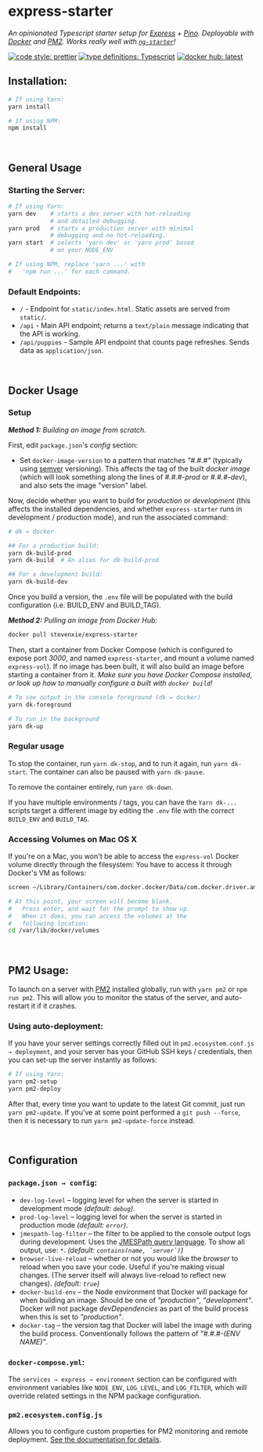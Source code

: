 # express-starter

*An opinionated Typescript starter setup for [Express](https://www.expressjs.com) + [Pino](https://getpino.io). Deployable with [Docker](https://www.docker.com) and [PM2](http://pm2.keymetrics.io). Works really well with [`ng-starter`](https://github.com/steven-xie/ng-starter)!*

[![code style: prettier](https://img.shields.io/badge/code_style-prettier-ff69b4.svg)](https://github.com/prettier/prettier) [![type definitions: Typescript](https://img.shields.io/badge/type%20definitions-Typescript-blue.svg)](https://www.typescriptlang.org) [![docker hub: latest](https://img.shields.io/badge/docker%20hub-latest-008bb8.svg)](https://hub.docker.com/r/stevenxie/express-starter/)

## Installation:

```bash
# If using Yarn:
yarn install

# If using NPM:
npm install
```

<br />

## General Usage

### Starting the Server:

```bash
# If using Yarn:
yarn dev    # starts a dev server with hot-reloading
            # and detailed debugging.
yarn prod   # starts a production server with minimal
            # debugging and no hot-reloading.  
yarn start  # selects 'yarn dev' or 'yarn prod' based
            # on your NODE_ENV

# If using NPM, replace 'yarn ...' with 
#   'npm run ...' for each command.
```

### Default Endpoints:

* `/` - Endpoint for `static/index.html`. Static assets are served from `static/`.
* `/api` - Main API endpoint; returns a `text/plain` message indicating that the
  API is working.
* `/api/puppies` - Sample API endpoint that counts page refreshes. Sends data
  as `application/json`.

<br />

## Docker Usage

### Setup

_**Method 1:** Building an image from scratch._

First, edit `package.json`'s *config* section:
* Set `docker-image-version` to a pattern that matches *"#.#.#"* (typically
  using [semver](https://semver.org) versioning). This affects the tag of the
  built *docker image* (which will look something along the lines of
  *#.#.#-prod* or *#.#.#-dev*), and also sets the image "version" label.

Now, decide whether you want to build for *production* or *development* (this
affects the installed dependencies, and whether `express-starter` runs in
development / production mode), and run the associated command:

```bash
# dk = docker

## For a production build:
yarn dk-build-prod
yarn dk-build  # An alias for dk-build-prod

## For a development build:
yarn dk-build-dev
```

Once you build a version, the `.env` file will be populated with the build
configuration (i.e. BUILD_ENV and BUILD_TAG). 

_**Method 2:** Pulling an image from Docker Hub:_

```bash
docker pull stevenxie/express-starter
```

Then, start a container from Docker Compose (which is configured to expose
port _3000_, and named `express-starter`, and mount a volume named `express-vol`). 
If no image has been built, it will also build an image before starting a 
container from it. *Make sure you have Docker Compose installed, or look up
how to manually configure a built with `docker build`!*

```bash
# To see output in the console foreground (dk = docker)
yarn dk-foreground

# To run in the background
yarn dk-up
```

### Regular usage

To stop the container, run `yarn dk-stop`, and to run it again, run
`yarn dk-start`. The container can also be paused with `yarn dk-pause`.

To remove the container entirely, run `yarn dk-down`.

If you have multiple environments / tags, you can have the `Yarn dk-...` scripts
target a different image by editing the `.env` file with the correct `BUILD_ENV`
and `BUILD_TAG`.

### Accessing Volumes on Mac OS X

If you're on a Mac, you won't be able to access the `express-vol` Docker
volume directly through the filesystem: You have to access it through
Docker's VM as follows:

```bash
screen ~/Library/Containers/com.docker.docker/Data/com.docker.driver.amd64-linux/tty

# At this point, your screen will become blank.
#   Press enter, and wait for the prompt to show up.
#   When it does, you can access the volumes at the
#   following location:
cd /var/lib/docker/volumes
```

<br />

## PM2 Usage:

To launch on a server with [PM2](http://pm2.keymetrics.io) installed globally,
run with `yarn pm2` or `npm run pm2`. This will allow you to monitor the status
of the server, and auto-restart it if it crashes.

### Using auto-deployment:

If you have your server settings correctly filled out in `pm2.ecosystem.conf.js → deployment`, and your server has your GitHub SSH keys / credentials, then you can set-up the server instantly as follows:

```bash
# If using Yarn:
yarn pm2-setup
yarn pm2-deploy
```

After that, every time you want to update to the latest Git commit, just run
`yarn pm2-update`. If you've at some point performed a `git push --force`,
then it is necessary to run `yarn pm2-update-force` instead.

<br />

## Configuration

### `package.json → config`:

* `dev-log-level` – logging level for when the server is started in
  development mode _(default: `debug`)_.
* `prod-log-level` – logging level for when the server is started in
  production mode _(default: `error`)_.
* `jmespath-log-filter` – the filter to be applied to the console
  output logs during development. Uses the
  [JMESPath query language](http://jmespath.org). To show all output,
  use: `*`. _(default: `` contains(name, `server`) ``)_
* `browser-live-reload` – whether or not you would like the _browser_ to reload
  when you save your code. Useful if you're making visual changes. (The server
  itself will always live-reload to reflect new changes). _(default: `true`)_
* `docker-build-env` – the Node environment that Docker will package for when
  building an image. Should be one of *"production"*, *"development"*. Docker
  will not package *devDependencies* as part of the build process when this
  is set to *"production"*.
* `docker-tag` – the version tag that Docker will label the image with during
  the build process. Conventionally follows the pattern of *"#.#.#-(ENV NAME)"*.

### `docker-compose.yml`:
The `services → express → environment` section can be configured with
environment variables like `NODE_ENV`, `LOG_LEVEL`, and `LOG_FILTER`, which
will override related settings in the NPM package configuration.

### `pm2.ecosystem.config.js`

Allows you to configure custom properties for PM2 monitoring and remote
deployment. [See the documentation for details](http://pm2.keymetrics.io/docs/usage/application-declaration/).
